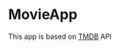 # MovieApp
This app is based on [TMDB](https://developers.themoviedb.org/3/getting-started/introduction) API   
